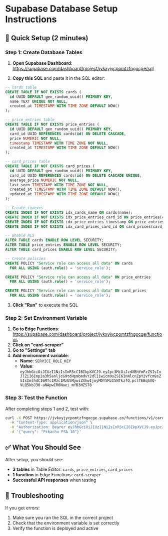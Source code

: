 # Supabase Database Setup Instructions

## 🚀 Quick Setup (2 minutes)

### Step 1: Create Database Tables

1. **Open Supabase Dashboard**: https://supabase.com/dashboard/project/jvkxyjycpomtzfngocge/sql

2. **Copy this SQL** and paste it in the SQL editor:

```sql
-- cards table
CREATE TABLE IF NOT EXISTS cards (
  id UUID DEFAULT gen_random_uuid() PRIMARY KEY,
  name TEXT UNIQUE NOT NULL,
  created_at TIMESTAMP WITH TIME ZONE DEFAULT NOW()
);

-- price_entries table
CREATE TABLE IF NOT EXISTS price_entries (
  id UUID DEFAULT gen_random_uuid() PRIMARY KEY,
  card_id UUID REFERENCES cards(id) ON DELETE CASCADE,
  price NUMERIC NOT NULL,
  timestamp TIMESTAMP WITH TIME ZONE NOT NULL,
  created_at TIMESTAMP WITH TIME ZONE DEFAULT NOW()
);

-- card_prices table
CREATE TABLE IF NOT EXISTS card_prices (
  id UUID DEFAULT gen_random_uuid() PRIMARY KEY,
  card_id UUID REFERENCES cards(id) ON DELETE CASCADE UNIQUE,
  average_price NUMERIC NOT NULL,
  last_seen TIMESTAMP WITH TIME ZONE NOT NULL,
  created_at TIMESTAMP WITH TIME ZONE DEFAULT NOW(),
  updated_at TIMESTAMP WITH TIME ZONE DEFAULT NOW()
);

-- Create indexes
CREATE INDEX IF NOT EXISTS idx_cards_name ON cards(name);
CREATE INDEX IF NOT EXISTS idx_price_entries_card_id ON price_entries(card_id);
CREATE INDEX IF NOT EXISTS idx_price_entries_timestamp ON price_entries(timestamp);
CREATE INDEX IF NOT EXISTS idx_card_prices_card_id ON card_prices(card_id);

-- Enable RLS
ALTER TABLE cards ENABLE ROW LEVEL SECURITY;
ALTER TABLE price_entries ENABLE ROW LEVEL SECURITY;
ALTER TABLE card_prices ENABLE ROW LEVEL SECURITY;

-- Create policies
CREATE POLICY "Service role can access all data" ON cards
  FOR ALL USING (auth.role() = 'service_role');

CREATE POLICY "Service role can access all data" ON price_entries
  FOR ALL USING (auth.role() = 'service_role');

CREATE POLICY "Service role can access all data" ON card_prices
  FOR ALL USING (auth.role() = 'service_role');
```

3. **Click "Run"** to execute the SQL

### Step 2: Set Environment Variable

1. **Go to Edge Functions**: https://supabase.com/dashboard/project/jvkxyjycpomtzfngocge/functions
2. **Click on "card-scraper"**
3. **Go to "Settings" tab**
4. **Add environment variable**:
   - **Name**: `SERVICE_ROLE_KEY`
   - **Value**: `eyJhbGciOiJIUzI1NiIsInR5cCI6IkpXVCJ9.eyJpc3MiOiJzdXBhYmFzZSIsInJlZiI6Imp2a3h5anljcG9tdHpmbmdvY2dlIiwicm9sZSI6InNlcnZpY2Vfcm9sZSIsImlhdCI6MTc1Mzc1MzU5MywiZXhwIjoyMDY5MzI5NTkzfQ.pclTEBqSXQ-VLQ5kbJ30-aNApwIR6Naei_mfB3HZS78`

### Step 3: Test the Function

After completing steps 1 and 2, test with:

```bash
curl -X POST https://jvkxyjycpomtzfngocge.supabase.co/functions/v1/card-scraper \
  -H "Content-Type: application/json" \
  -H "Authorization: Bearer eyJhbGciOiJIUzI1NiIsInR5cCI6IkpXVCJ9.eyJpc3MiOiJzdXBhYmFzZSIsInJlZiI6Imp2a3h5anljcG9tdHpmbmdvY2dlIiwicm9sZSI6ImFub24iLCJpYXQiOjE3NTM3NTM1OTMsImV4cCI6MjA2OTMyOTU5M30.r3p4y2sl2RFROdKN-MsAsI1Z_8TBn6tK-aZ2claU32Q" \
  -d '{"query": "Pikachu PSA 10"}'
```

## ✅ What You Should See

After setup, you should see:
- **3 tables** in Table Editor: `cards`, `price_entries`, `card_prices`
- **1 function** in Edge Functions: `card-scraper`
- **Successful API responses** when testing

## 🔧 Troubleshooting

If you get errors:
1. Make sure you ran the SQL in the correct project
2. Check that the environment variable is set correctly
3. Verify the function is deployed and active 